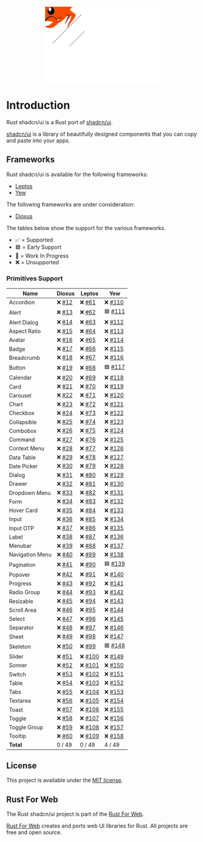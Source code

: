<p align="center">
    <img src="./images/logo.svg" width="300" height="200" alt="Rust shadcn/ui Logo">
</p>

# Introduction

Rust shadcn/ui is a Rust port of [shadcn/ui](https://ui.shadcn.com/).

[shadcn/ui](https://ui.shadcn.com/) is a library of beautifully designed components that you can copy and paste into your apps.

## Frameworks

Rust shadcn/ui is available for the following frameworks:

-   [Leptos](https://leptos.dev/)
-   [Yew](https://yew.rs/)

The following frameworks are under consideration:

-   [Dioxus](https://dioxuslabs.com/)

The tables below show the support for the various frameworks.

-   ✅ = Supported
-   🟦 = Early Support
-   🚧 = Work In Progress
-   ❌ = Unsupported

### Primitives Support

| Name            | Dioxus                                                      | Leptos                                                        | Yew                                                           |
| --------------- | ----------------------------------------------------------- | ------------------------------------------------------------- | ------------------------------------------------------------- |
| Accordion       | ❌ [#12](https://github.com/RustForWeb/shadcn-ui/issues/12) | ❌ [#61](https://github.com/RustForWeb/shadcn-ui/issues/61)   | ❌ [#110](https://github.com/RustForWeb/shadcn-ui/issues/110) |
| Alert           | ❌ [#13](https://github.com/RustForWeb/shadcn-ui/issues/13) | ❌ [#62](https://github.com/RustForWeb/shadcn-ui/issues/62)   | 🟦 [#111](https://github.com/RustForWeb/shadcn-ui/issues/111) |
| Alert Dialog    | ❌ [#14](https://github.com/RustForWeb/shadcn-ui/issues/14) | ❌ [#63](https://github.com/RustForWeb/shadcn-ui/issues/63)   | ❌ [#112](https://github.com/RustForWeb/shadcn-ui/issues/112) |
| Aspect Ratio    | ❌ [#15](https://github.com/RustForWeb/shadcn-ui/issues/15) | ❌ [#64](https://github.com/RustForWeb/shadcn-ui/issues/64)   | ❌ [#113](https://github.com/RustForWeb/shadcn-ui/issues/113) |
| Avatar          | ❌ [#16](https://github.com/RustForWeb/shadcn-ui/issues/16) | ❌ [#65](https://github.com/RustForWeb/shadcn-ui/issues/65)   | ❌ [#114](https://github.com/RustForWeb/shadcn-ui/issues/114) |
| Badge           | ❌ [#17](https://github.com/RustForWeb/shadcn-ui/issues/17) | ❌ [#66](https://github.com/RustForWeb/shadcn-ui/issues/66)   | ❌ [#115](https://github.com/RustForWeb/shadcn-ui/issues/115) |
| Breadcrumb      | ❌ [#18](https://github.com/RustForWeb/shadcn-ui/issues/18) | ❌ [#67](https://github.com/RustForWeb/shadcn-ui/issues/67)   | ❌ [#116](https://github.com/RustForWeb/shadcn-ui/issues/116) |
| Button          | ❌ [#19](https://github.com/RustForWeb/shadcn-ui/issues/19) | ❌ [#68](https://github.com/RustForWeb/shadcn-ui/issues/68)   | 🟦 [#117](https://github.com/RustForWeb/shadcn-ui/issues/117) |
| Calendar        | ❌ [#20](https://github.com/RustForWeb/shadcn-ui/issues/20) | ❌ [#69](https://github.com/RustForWeb/shadcn-ui/issues/69)   | ❌ [#118](https://github.com/RustForWeb/shadcn-ui/issues/118) |
| Card            | ❌ [#21](https://github.com/RustForWeb/shadcn-ui/issues/21) | ❌ [#70](https://github.com/RustForWeb/shadcn-ui/issues/70)   | ❌ [#119](https://github.com/RustForWeb/shadcn-ui/issues/119) |
| Carousel        | ❌ [#22](https://github.com/RustForWeb/shadcn-ui/issues/22) | ❌ [#71](https://github.com/RustForWeb/shadcn-ui/issues/71)   | ❌ [#120](https://github.com/RustForWeb/shadcn-ui/issues/120) |
| Chart           | ❌ [#23](https://github.com/RustForWeb/shadcn-ui/issues/23) | ❌ [#72](https://github.com/RustForWeb/shadcn-ui/issues/72)   | ❌ [#121](https://github.com/RustForWeb/shadcn-ui/issues/121) |
| Checkbox        | ❌ [#24](https://github.com/RustForWeb/shadcn-ui/issues/24) | ❌ [#73](https://github.com/RustForWeb/shadcn-ui/issues/73)   | ❌ [#122](https://github.com/RustForWeb/shadcn-ui/issues/122) |
| Collapsible     | ❌ [#25](https://github.com/RustForWeb/shadcn-ui/issues/25) | ❌ [#74](https://github.com/RustForWeb/shadcn-ui/issues/74)   | ❌ [#123](https://github.com/RustForWeb/shadcn-ui/issues/123) |
| Combobox        | ❌ [#26](https://github.com/RustForWeb/shadcn-ui/issues/26) | ❌ [#75](https://github.com/RustForWeb/shadcn-ui/issues/75)   | ❌ [#124](https://github.com/RustForWeb/shadcn-ui/issues/124) |
| Command         | ❌ [#27](https://github.com/RustForWeb/shadcn-ui/issues/27) | ❌ [#76](https://github.com/RustForWeb/shadcn-ui/issues/76)   | ❌ [#125](https://github.com/RustForWeb/shadcn-ui/issues/125) |
| Context Menu    | ❌ [#28](https://github.com/RustForWeb/shadcn-ui/issues/28) | ❌ [#77](https://github.com/RustForWeb/shadcn-ui/issues/77)   | ❌ [#126](https://github.com/RustForWeb/shadcn-ui/issues/126) |
| Data Table      | ❌ [#29](https://github.com/RustForWeb/shadcn-ui/issues/29) | ❌ [#78](https://github.com/RustForWeb/shadcn-ui/issues/78)   | ❌ [#127](https://github.com/RustForWeb/shadcn-ui/issues/127) |
| Date Picker     | ❌ [#30](https://github.com/RustForWeb/shadcn-ui/issues/30) | ❌ [#79](https://github.com/RustForWeb/shadcn-ui/issues/79)   | ❌ [#128](https://github.com/RustForWeb/shadcn-ui/issues/128) |
| Dialog          | ❌ [#31](https://github.com/RustForWeb/shadcn-ui/issues/31) | ❌ [#80](https://github.com/RustForWeb/shadcn-ui/issues/80)   | ❌ [#129](https://github.com/RustForWeb/shadcn-ui/issues/129) |
| Drawer          | ❌ [#32](https://github.com/RustForWeb/shadcn-ui/issues/32) | ❌ [#81](https://github.com/RustForWeb/shadcn-ui/issues/81)   | ❌ [#130](https://github.com/RustForWeb/shadcn-ui/issues/130) |
| Dropdown Menu   | ❌ [#33](https://github.com/RustForWeb/shadcn-ui/issues/33) | ❌ [#82](https://github.com/RustForWeb/shadcn-ui/issues/82)   | ❌ [#131](https://github.com/RustForWeb/shadcn-ui/issues/131) |
| Form            | ❌ [#34](https://github.com/RustForWeb/shadcn-ui/issues/34) | ❌ [#83](https://github.com/RustForWeb/shadcn-ui/issues/83)   | ❌ [#132](https://github.com/RustForWeb/shadcn-ui/issues/132) |
| Hover Card      | ❌ [#35](https://github.com/RustForWeb/shadcn-ui/issues/35) | ❌ [#84](https://github.com/RustForWeb/shadcn-ui/issues/84)   | ❌ [#133](https://github.com/RustForWeb/shadcn-ui/issues/133) |
| Input           | ❌ [#36](https://github.com/RustForWeb/shadcn-ui/issues/36) | ❌ [#85](https://github.com/RustForWeb/shadcn-ui/issues/85)   | ❌ [#134](https://github.com/RustForWeb/shadcn-ui/issues/134) |
| Input OTP       | ❌ [#37](https://github.com/RustForWeb/shadcn-ui/issues/37) | ❌ [#86](https://github.com/RustForWeb/shadcn-ui/issues/86)   | ❌ [#135](https://github.com/RustForWeb/shadcn-ui/issues/135) |
| Label           | ❌ [#38](https://github.com/RustForWeb/shadcn-ui/issues/38) | ❌ [#87](https://github.com/RustForWeb/shadcn-ui/issues/87)   | ❌ [#136](https://github.com/RustForWeb/shadcn-ui/issues/136) |
| Menubar         | ❌ [#39](https://github.com/RustForWeb/shadcn-ui/issues/39) | ❌ [#88](https://github.com/RustForWeb/shadcn-ui/issues/88)   | ❌ [#137](https://github.com/RustForWeb/shadcn-ui/issues/137) |
| Navigation Menu | ❌ [#40](https://github.com/RustForWeb/shadcn-ui/issues/40) | ❌ [#89](https://github.com/RustForWeb/shadcn-ui/issues/89)   | ❌ [#138](https://github.com/RustForWeb/shadcn-ui/issues/138) |
| Pagination      | ❌ [#41](https://github.com/RustForWeb/shadcn-ui/issues/41) | ❌ [#90](https://github.com/RustForWeb/shadcn-ui/issues/90)   | 🟦 [#139](https://github.com/RustForWeb/shadcn-ui/issues/139) |
| Popover         | ❌ [#42](https://github.com/RustForWeb/shadcn-ui/issues/42) | ❌ [#91](https://github.com/RustForWeb/shadcn-ui/issues/91)   | ❌ [#140](https://github.com/RustForWeb/shadcn-ui/issues/140) |
| Progress        | ❌ [#43](https://github.com/RustForWeb/shadcn-ui/issues/43) | ❌ [#92](https://github.com/RustForWeb/shadcn-ui/issues/92)   | ❌ [#141](https://github.com/RustForWeb/shadcn-ui/issues/141) |
| Radio Group     | ❌ [#44](https://github.com/RustForWeb/shadcn-ui/issues/44) | ❌ [#93](https://github.com/RustForWeb/shadcn-ui/issues/93)   | ❌ [#142](https://github.com/RustForWeb/shadcn-ui/issues/142) |
| Resizable       | ❌ [#45](https://github.com/RustForWeb/shadcn-ui/issues/45) | ❌ [#94](https://github.com/RustForWeb/shadcn-ui/issues/94)   | ❌ [#143](https://github.com/RustForWeb/shadcn-ui/issues/143) |
| Scroll Area     | ❌ [#46](https://github.com/RustForWeb/shadcn-ui/issues/46) | ❌ [#95](https://github.com/RustForWeb/shadcn-ui/issues/95)   | ❌ [#144](https://github.com/RustForWeb/shadcn-ui/issues/144) |
| Select          | ❌ [#47](https://github.com/RustForWeb/shadcn-ui/issues/47) | ❌ [#96](https://github.com/RustForWeb/shadcn-ui/issues/96)   | ❌ [#145](https://github.com/RustForWeb/shadcn-ui/issues/145) |
| Separator       | ❌ [#48](https://github.com/RustForWeb/shadcn-ui/issues/48) | ❌ [#97](https://github.com/RustForWeb/shadcn-ui/issues/97)   | ❌ [#146](https://github.com/RustForWeb/shadcn-ui/issues/146) |
| Sheet           | ❌ [#49](https://github.com/RustForWeb/shadcn-ui/issues/49) | ❌ [#98](https://github.com/RustForWeb/shadcn-ui/issues/98)   | ❌ [#147](https://github.com/RustForWeb/shadcn-ui/issues/147) |
| Skeleton        | ❌ [#50](https://github.com/RustForWeb/shadcn-ui/issues/50) | ❌ [#99](https://github.com/RustForWeb/shadcn-ui/issues/99)   | 🟦 [#148](https://github.com/RustForWeb/shadcn-ui/issues/148) |
| Slider          | ❌ [#51](https://github.com/RustForWeb/shadcn-ui/issues/51) | ❌ [#100](https://github.com/RustForWeb/shadcn-ui/issues/100) | ❌ [#149](https://github.com/RustForWeb/shadcn-ui/issues/149) |
| Sonner          | ❌ [#52](https://github.com/RustForWeb/shadcn-ui/issues/52) | ❌ [#101](https://github.com/RustForWeb/shadcn-ui/issues/101) | ❌ [#150](https://github.com/RustForWeb/shadcn-ui/issues/150) |
| Switch          | ❌ [#53](https://github.com/RustForWeb/shadcn-ui/issues/53) | ❌ [#102](https://github.com/RustForWeb/shadcn-ui/issues/102) | ❌ [#151](https://github.com/RustForWeb/shadcn-ui/issues/151) |
| Table           | ❌ [#54](https://github.com/RustForWeb/shadcn-ui/issues/54) | ❌ [#103](https://github.com/RustForWeb/shadcn-ui/issues/103) | ❌ [#152](https://github.com/RustForWeb/shadcn-ui/issues/152) |
| Tabs            | ❌ [#55](https://github.com/RustForWeb/shadcn-ui/issues/55) | ❌ [#104](https://github.com/RustForWeb/shadcn-ui/issues/104) | ❌ [#153](https://github.com/RustForWeb/shadcn-ui/issues/153) |
| Textarea        | ❌ [#56](https://github.com/RustForWeb/shadcn-ui/issues/56) | ❌ [#105](https://github.com/RustForWeb/shadcn-ui/issues/105) | ❌ [#154](https://github.com/RustForWeb/shadcn-ui/issues/154) |
| Toast           | ❌ [#57](https://github.com/RustForWeb/shadcn-ui/issues/57) | ❌ [#106](https://github.com/RustForWeb/shadcn-ui/issues/106) | ❌ [#155](https://github.com/RustForWeb/shadcn-ui/issues/155) |
| Toggle          | ❌ [#58](https://github.com/RustForWeb/shadcn-ui/issues/58) | ❌ [#107](https://github.com/RustForWeb/shadcn-ui/issues/107) | ❌ [#156](https://github.com/RustForWeb/shadcn-ui/issues/156) |
| Toggle Group    | ❌ [#59](https://github.com/RustForWeb/shadcn-ui/issues/59) | ❌ [#108](https://github.com/RustForWeb/shadcn-ui/issues/108) | ❌ [#157](https://github.com/RustForWeb/shadcn-ui/issues/157) |
| Tooltip         | ❌ [#60](https://github.com/RustForWeb/shadcn-ui/issues/60) | ❌ [#109](https://github.com/RustForWeb/shadcn-ui/issues/109) | ❌ [#158](https://github.com/RustForWeb/shadcn-ui/issues/158) |
| **Total**       | 0 / 49                                                      | 0 / 49                                                        | 4 / 49                                                        |

## License

This project is available under the [MIT license](https://github.com/RustForWeb/shadcn-ui/blob/main/LICENSE.md).

## Rust For Web

The Rust shadcn/ui project is part of the [Rust For Web](https://github.com/RustForWeb).

[Rust For Web](https://github.com/RustForWeb) creates and ports web UI libraries for Rust. All projects are free and open source.
